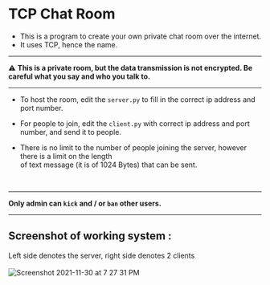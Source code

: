 # TCP Chat Room

* This is a program to create your own private chat room over the internet.<br>
* It uses TCP, hence the name.<br>

***
:warning: **This is a private room, but the data transmission is not encrypted. Be careful what you say and who you talk to.**
***

* To host the room, edit the `server.py` to fill in the correct ip address and port number.

* For people to join, edit the `client.py` with correct ip address and port number, and send it to people.

* There is no limit to the number of people joining the server, however there is a limit on the length<br>
of text message (it is of 1024 Bytes) that can be sent.
<br>

***
**Only admin can `kick` and / or `ban` other users.**
***

## Screenshot of working system :
Left side denotes the server, right side denotes 2 clients<br>
<br>
![Screenshot 2021-11-30 at 7 27 31 PM](https://user-images.githubusercontent.com/30381993/144060659-b588a4a1-b843-40ef-b8f9-e555d7c49bef.png)
